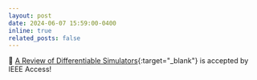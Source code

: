 ```yaml
---
layout: post
date: 2024-06-07 15:59:00-0400
inline: true
related_posts: false
---
```


🎉 [A Review of Differentiable Simulators](https://mpan31415.github.io/assets/pdf/papers/2024/IEEEAccess24_DiffSim.pdf){:target="_blank"} is accepted by IEEE Access!
